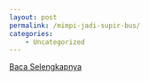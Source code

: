 ```yaml
---
layout: post
permalink: /mimpi-jadi-supir-bus/
categories:
    - Uncategorized
---
```


[Baca Selengkapnya](/09)
